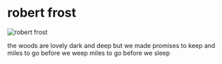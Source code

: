 # robert frost
![robert frost](images/robert%20frost.jpeg)

the woods are lovely dark and deep
but we made promises to keep
and miles to go before we weep
miles to go before we sleep
